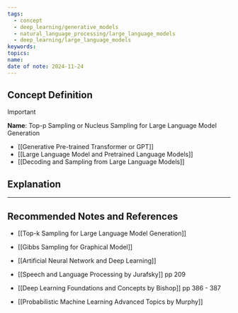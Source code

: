 ```yaml
---
tags:
  - concept
  - deep_learning/generative_models
  - natural_language_processing/large_language_models
  - deep_learning/large_language_models
keywords: 
topics: 
name: 
date of note: 2024-11-24
---
```


## Concept Definition

>[!important]
>**Name**: Top-p Sampling or Nucleus Sampling for Large Language Model Generation


- [[Generative Pre-trained Transformer or GPT]]
- [[Large Language Model and Pretrained Language Models]]
- [[Decoding and Sampling from Large Language Models]]


## Explanation





-----------
##  Recommended Notes and References

- [[Top-k Sampling for Large Language Model Generation]]

- [[Gibbs Sampling for Graphical Model]]
- [[Artificial Neural Network and Deep Learning]]

- [[Speech and Language Processing by Jurafsky]] pp 209
- [[Deep Learning Foundations and Concepts by Bishop]] pp 386 - 387
- [[Probabilistic Machine Learning Advanced Topics by Murphy]]